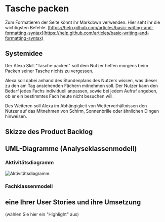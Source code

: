 # Tasche packen
Zum Formatieren der Seite könnt ihr Markdown verwenden. Hier seht ihr die wichtigsten Befehle. 
[https://help.github.com/articles/basic-writing-and-formatting-syntax](https://help.github.com/articles/basic-writing-and-formatting-syntax)




## Systemidee

Der Alexa Skill "Tasche packen" soll dem Nutzer helfen morgens beim Packen seiner Tasche nichts zu vergessen.

Alexa soll dabei anhand des Stundenplans des Nutzers wissen, was dieser zu den am Tag anstehenden Fächern mitnehmen soll. Der Nutzer kann den Bedarf jedes Fachs individuell anpassen, sowie bei jedem Aufruf angeben, ob er ein bestimmtes Fach heute nicht besuchen will.

Des Weiteren soll Alexa im Abhängigkeit von Wetterverhältnissen den Nutzer auf das Mitnehmen von Schirm, Sonnenbrille oder ähnlichen Dingen hinweisen.

## Skizze des Product Backlog



## UML-Diagramme (Analyseklassenmodell) 
### Aktivitätsdiagramm

![Aktivitätsdiagramm](https://github.com/sweIhm-ws2018-19/skillproject-fr-14/blob/master/Sprint2%20UML/Aktivit%C3%A4tsdiagramm_TaschePacken%20(1).png)

### Fachklassenmodell
## eine Ihrer User Stories und ihre Umsetzung
(wählen Sie hier ein "Highlight" aus)
